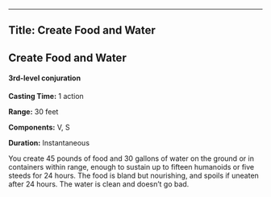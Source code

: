 -------------------------
Title: Create Food and Water
-------------------------

## Create Food and Water

#### 3rd-level conjuration


**Casting Time:** 1 action 

**Range:** 30 feet 

**Components:** V, S 

**Duration:** Instantaneous


You create 45 pounds of food and 30 gallons of water on the ground or in
containers within range, enough to sustain up to fifteen humanoids or
five steeds for 24 hours. The food is bland but nourishing, and spoils
if uneaten after 24 hours. The water is clean and doesn’t go bad.


